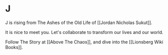 # J

J is rising from The Ashes of the Old Life of [[Jordan Nicholas Sukut]]. 

It is nice to meet you. Let's collaborate to transform our lives and our world. 

Follow The Story at [[Above The Chaos]], and dive into the [[Lionsberg Wiki Books]]. 